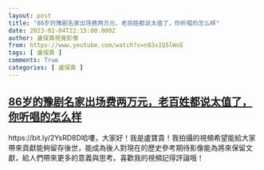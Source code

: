 ```yaml
---
layout: post
title: "86岁的豫剧名家出场费两万元，老百姓都说太值了，你听唱的怎么样"
date: 2023-02-04T22:15:00.000Z
author: 盧保貴視覺影像
from: https://www.youtube.com/watch?v=n83xIQ5lWoE
tags: [ 盧保貴 ]
comments: True
categories: [ 盧保貴 ]
---
```

<!--1675548900000-->
[86岁的豫剧名家出场费两万元，老百姓都说太值了，你听唱的怎么样](https://www.youtube.com/watch?v=n83xIQ5lWoE)
------

<div>
https://bit.ly/2YsRD8D哈嘍，大家好！我是盧寶貴！我拍攝的視頻希望能給大家帶來貢獻能夠留存後世，能成為後人對現在的歷史參考期待影像能為將來保留文獻，給人們帶來更多的意義與思考。喜歡我的視頻記得評論哦！
</div>
